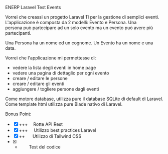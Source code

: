 ENERP Laravel Test Events

Vorrei che creassi un progetto Laravel 11 per la gestione di semplici eventi.
L'applicazione è composta da 2 modelli: Evento e Persona. Una persona può partecipare ad un solo evento ma un evento può avere più partecipanti.

Una Persona ha un nome ed un cognome.
Un Evento ha un nome e una data.

Vorrei che l'applicazione mi permettesse di:
* vedere la lista degli eventi in home page
* vedere una pagina di dettaglio per ogni evento
* creare / editare le persone
* creare / editare gli eventi
* aggiungere / togliere persone dagli eventi

Come motore database, utilizza pure il database SQLite di default di Laravel.
Come template html utilizza pure Blade nativo di Laravel.

Bonus Point:
- [x] +++   Rotte API Rest
- [x] +++     Utilizzo best practices Laravel
- [x] ++    Utilizzo di Tailwind CSS
- [x] +     Test del codice
